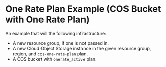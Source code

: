 # One Rate Plan Example (COS Bucket with One Rate Plan)

An example that will the following infrastructure:
- A new resource group, if one is not passed in.
- A new Cloud Object Storage instance in the given resource group, region, and `cos-one-rate-plan` plan.
- A COS bucket with `onerate_active` plan.
